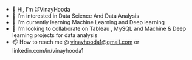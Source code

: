 - 👋 Hi, I’m @VinayHooda
- 👀 I’m interested in Data Science And Data Analysis
- 🌱 I’m currently learning Machine Learning and Deep learning
- 💞️ I’m looking to collaborate on Tableau , MySQL and Machine & Deep learning projects for data analysis 
- 📫 How to reach me @ vinayhooda1@gmail.com or linkedin.com/in/vinayhooda1

<!---
VinayHooda/VinayHooda is a ✨ special ✨ repository because its `README.md` (this file) appears on your GitHub profile.
You can click the Preview link to take a look at your changes.
--->
